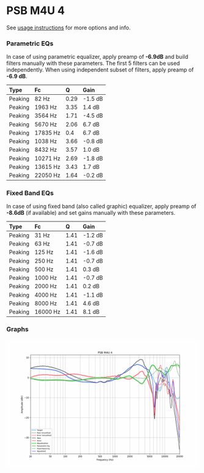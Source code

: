 # PSB M4U 4
See [usage instructions](https://github.com/jaakkopasanen/AutoEq#usage) for more options and info.

### Parametric EQs
In case of using parametric equalizer, apply preamp of **-6.9dB** and build filters manually
with these parameters. The first 5 filters can be used independently.
When using independent subset of filters, apply preamp of **-6.9 dB**.

| Type    | Fc       |    Q | Gain    |
|:--------|:---------|:-----|:--------|
| Peaking | 82 Hz    | 0.29 | -1.5 dB |
| Peaking | 1963 Hz  | 3.35 | 1.4 dB  |
| Peaking | 3564 Hz  | 1.71 | -4.5 dB |
| Peaking | 5670 Hz  | 2.06 | 6.7 dB  |
| Peaking | 17835 Hz | 0.4  | 6.7 dB  |
| Peaking | 1038 Hz  | 3.66 | -0.8 dB |
| Peaking | 8432 Hz  | 3.57 | 1.0 dB  |
| Peaking | 10271 Hz | 2.69 | -1.8 dB |
| Peaking | 13615 Hz | 3.43 | 1.7 dB  |
| Peaking | 22050 Hz | 1.64 | -0.2 dB |

### Fixed Band EQs
In case of using fixed band (also called graphic) equalizer, apply preamp of **-8.6dB**
(if available) and set gains manually with these parameters.

| Type    | Fc       |    Q | Gain    |
|:--------|:---------|:-----|:--------|
| Peaking | 31 Hz    | 1.41 | -1.2 dB |
| Peaking | 63 Hz    | 1.41 | -0.7 dB |
| Peaking | 125 Hz   | 1.41 | -1.6 dB |
| Peaking | 250 Hz   | 1.41 | -0.7 dB |
| Peaking | 500 Hz   | 1.41 | 0.3 dB  |
| Peaking | 1000 Hz  | 1.41 | -0.7 dB |
| Peaking | 2000 Hz  | 1.41 | 0.2 dB  |
| Peaking | 4000 Hz  | 1.41 | -1.1 dB |
| Peaking | 8000 Hz  | 1.41 | 4.6 dB  |
| Peaking | 16000 Hz | 1.41 | 8.1 dB  |

### Graphs
![](./PSB%20M4U%204.png)
